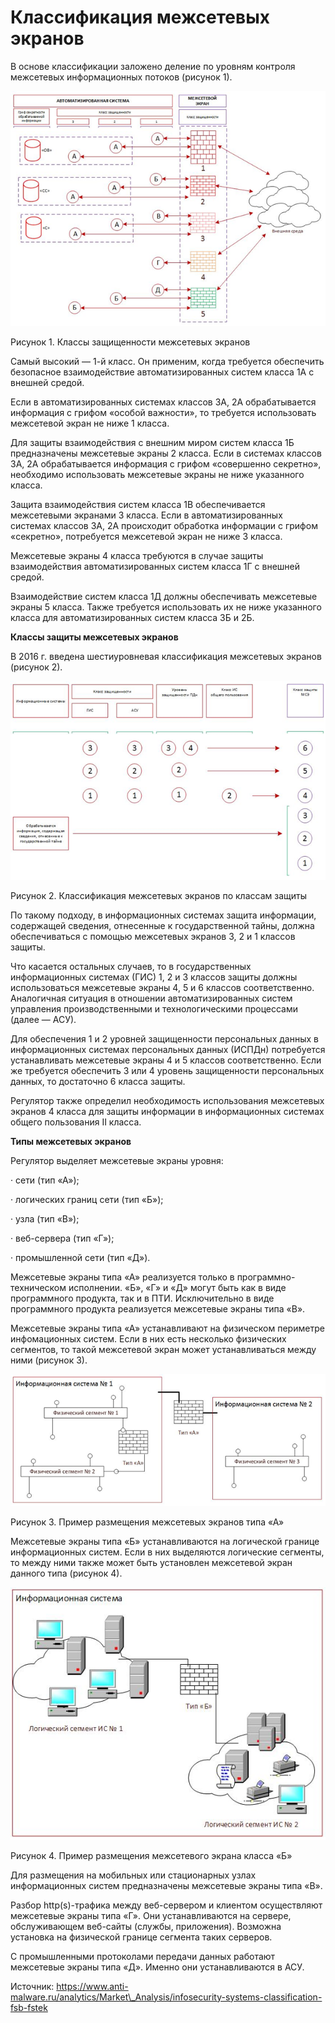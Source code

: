 # Классификация межсетевых экранов

В основе классификации заложено деление по уровням контроля межсетевых информационных потоков (рисунок 1). &#x20;

![](<../../../.gitbook/assets/image (36).png>)

Рисунок 1. Классы защищенности межсетевых экранов

Самый высокий — 1-й класс. Он применим, когда требуется обеспечить безопасное взаимодействие автоматизированных систем класса 1А с внешней средой.

Если в автоматизированных системах классов 3А, 2А обрабатывается информация с грифом «особой важности», то требуется использовать межсетевой экран не ниже 1 класса.

Для защиты взаимодействия с внешним миром систем класса 1Б предназначены межсетевые экраны 2 класса. Если в системах классов 3А, 2А обрабатывается информация с грифом «совершенно секретно», необходимо использовать межсетевые экраны не ниже указанного класса.

Защита взаимодействия систем класса 1В обеспечивается межсетевыми экранами 3 класса. Если в автоматизированных системах классов 3А, 2А происходит обработка информации с грифом «секретно», потребуется межсетевой экран не ниже 3 класса.

Межсетевые экраны 4 класса требуются в случае защиты взаимодействия автоматизированных систем класса 1Г с внешней средой.

Взаимодействие систем класса 1Д должны обеспечивать межсетевые экраны 5 класса. Также требуется использовать их не ниже указанного класса для автоматизированных систем класса 3Б и 2Б.

**Классы защиты межсетевых экранов**

В 2016 г. введена шестиуровневая классификация межсетевых экранов (рисунок 2).

![](<../../../.gitbook/assets/image (37).png>)

Рисунок 2. Классификация межсетевых экранов по классам защиты

По такому подходу, в информационных системах защита информации, содержащей сведения, отнесенные к государственной тайны, должна обеспечиваться с помощью межсетевых экранов 3, 2 и 1 классов защиты.

Что касается остальных случаев, то в государственных информационных системах (ГИС) 1, 2 и 3 классов защиты должны использоваться межсетевые экраны 4, 5 и 6 классов соответственно. Аналогичная ситуация в отношении автоматизированных систем управления производственными и технологическими процессами (далее — АСУ).

Для обеспечения 1 и 2 уровней защищенности персональных данных в информационных системах персональных данных (ИСПДн) потребуется устанавливать межсетевые экраны 4 и 5 классов соответственно. Если же требуется обеспечить 3 или 4 уровень защищенности персональных данных, то достаточно 6 класса защиты.

Регулятор также определил необходимость использования межсетевых экранов 4 класса для защиты информации в информационных системах общего пользования II класса.

**Типы межсетевых экранов**

Регулятор выделяет межсетевые экраны уровня:

·        сети (тип «А»);

·        логических границ сети (тип «Б»);

·        узла (тип «В»);

·        веб-сервера (тип «Г»);

·        промышленной сети (тип «Д»).

Межсетевые экраны типа «А» реализуется только в программно-техническом исполнении. «Б», «Г» и «Д» могут быть как в виде программного продукта, так и в ПТИ. Исключительно в виде программного продукта реализуется межсетевые экраны типа «В».

Межсетевые экраны типа «А» устанавливают на физическом периметре инфомационных систем. Если в них есть несколько физических сегментов, то такой межсетевой экран может устанавливаться между ними (рисунок 3). &#x20;

![](<../../../.gitbook/assets/image (38).png>)

Рисунок 3. Пример размещения межсетевых экранов типа «А»

Межсетевые экраны типа «Б» устанавливаются на логической границе информационных систем. Если в них выделяются логические сегменты, то между ними также может быть установлен межсетевой экран данного типа (рисунок 4).

![](<../../../.gitbook/assets/image (39).png>)

Рисунок 4. Пример размещения межсетевого экрана класса «Б»

Для размещения на мобильных или стационарных узлах информационных систем предназначены межсетевые экраны типа «В».

Разбор http(s)-трафика между веб-сервером и клиентом осуществляют межсетевые экраны типа «Г». Они устанавливаются на сервере, обслуживающем веб-сайты (службы, приложения). Возможна установка на физической границе сегмента таких серверов.

С промышленными протоколами передачи данных работают межсетевые экраны типа «Д». Именно они устанавливаются в АСУ.

Источник: https://www.anti-malware.ru/analytics/Market\_Analysis/infosecurity-systems-classification-fsb-fstek
